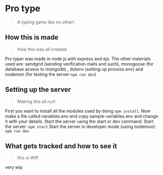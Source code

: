 # Pro type
> A typing game like no other!

## How this is made
> How this was all created

Pro typer was made in node js with express and ejs. The other materials used are: sendgrid (sending verification mails and such), monogoose (for database acsess to mongodb) , dotenv (setting up process.env) and nodemon (for testing the server `npm run dev`)

## Setting up the server
> Making this all run!

First you want to install all the modules used by doing `npm install`.
Now make a file called variables.env and copy sample-variables.env and change it with your details.
Start the server using the start or dev command:
Start the server: `npm start`
Start the server in developer mode (using nodemon): `npm run dev`


## What gets tracked and how to see it
> this is WIP

very wip